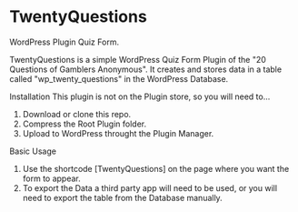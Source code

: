 # TwentyQuestions
WordPress Plugin Quiz Form.

TwentyQuestions is a simple WordPress Quiz Form Plugin of the "20 Questions of Gamblers Anonymous". It creates and stores data in a table called "wp_twenty_questions" in the WordPress Database. 

Installation
This plugin is not on the Plugin store, so you will need to...

1. Download or clone this repo.
2. Compress the Root Plugin folder.
3. Upload to WordPress throught the Plugin Manager.

Basic Usage
1. Use the shortcode [TwentyQuestions] on the page where you want the form to appear.
2. To export the Data a third party app will need to be used, or you will need to export the table from the Database manually.
